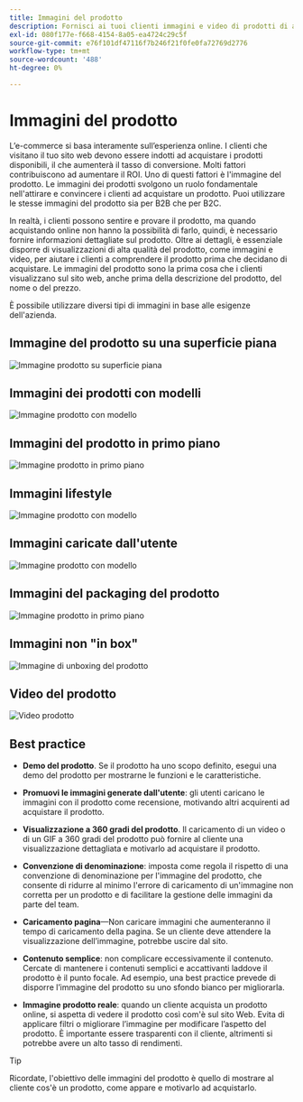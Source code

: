 ```yaml
---
title: Immagini del prodotto
description: Fornisci ai tuoi clienti immagini e video di prodotti di alta qualità per aumentare i tassi di conversazione.
exl-id: 080f177e-f668-4154-8a05-ea4724c29c5f
source-git-commit: e76f101df47116f7b246f21f0fe0fa72769d2776
workflow-type: tm+mt
source-wordcount: '488'
ht-degree: 0%

---
```


# Immagini del prodotto

L’e-commerce si basa interamente sull’esperienza online. I clienti che visitano il tuo sito web devono essere indotti ad acquistare i prodotti disponibili, il che aumenterà il tasso di conversione. Molti fattori contribuiscono ad aumentare il ROI. Uno di questi fattori è l&#39;immagine del prodotto. Le immagini dei prodotti svolgono un ruolo fondamentale nell&#39;attirare e convincere i clienti ad acquistare un prodotto. Puoi utilizzare le stesse immagini del prodotto sia per B2B che per B2C.

In realtà, i clienti possono sentire e provare il prodotto, ma quando acquistando online non hanno la possibilità di farlo, quindi, è necessario fornire informazioni dettagliate sul prodotto. Oltre ai dettagli, è essenziale disporre di visualizzazioni di alta qualità del prodotto, come immagini e video, per aiutare i clienti a comprendere il prodotto prima che decidano di acquistare. Le immagini del prodotto sono la prima cosa che i clienti visualizzano sul sito web, anche prima della descrizione del prodotto, del nome o del prezzo.

È possibile utilizzare diversi tipi di immagini in base alle esigenze dell&#39;azienda.

## Immagine del prodotto su una superficie piana

![Immagine prodotto su superficie piana](../../assets/playbooks/product-image-flat.png)

## Immagini dei prodotti con modelli

![Immagine prodotto con modello](../../assets/playbooks/product-image-model.png)

## Immagini del prodotto in primo piano

![Immagine prodotto in primo piano](../../assets/playbooks/product-image-feature.png)

## Immagini lifestyle

![Immagine prodotto con modello](../../assets/playbooks/product-image-lifestyle.png)

## Immagini caricate dall&#39;utente

![Immagine prodotto con modello](../../assets/playbooks/product-image-user-upload.png)

## Immagini del packaging del prodotto

![Immagine prodotto in primo piano](../../assets/playbooks/product-image-packaging.png)

## Immagini non &quot;in box&quot;

![Immagine di unboxing del prodotto](../../assets/playbooks/product-image-unboxing.png)

## Video del prodotto

![Video prodotto](../../assets/playbooks/product-video.png)

## Best practice

- **Demo del prodotto**. Se il prodotto ha uno scopo definito, esegui una demo del prodotto per mostrarne le funzioni e le caratteristiche.

- **Promuovi le immagini generate dall&#39;utente**: gli utenti caricano le immagini con il prodotto come recensione, motivando altri acquirenti ad acquistare il prodotto.

- **Visualizzazione a 360 gradi del prodotto**. Il caricamento di un video o di un GIF a 360 gradi del prodotto può fornire al cliente una visualizzazione dettagliata e motivarlo ad acquistare il prodotto.

- **Convenzione di denominazione**: imposta come regola il rispetto di una convenzione di denominazione per l&#39;immagine del prodotto, che consente di ridurre al minimo l&#39;errore di caricamento di un&#39;immagine non corretta per un prodotto e di facilitare la gestione delle immagini da parte del team.

- **Caricamento pagina**—Non caricare immagini che aumenteranno il tempo di caricamento della pagina. Se un cliente deve attendere la visualizzazione dell’immagine, potrebbe uscire dal sito.

- **Contenuto semplice**: non complicare eccessivamente il contenuto. Cercate di mantenere i contenuti semplici e accattivanti laddove il prodotto è il punto focale. Ad esempio, una best practice prevede di disporre l’immagine del prodotto su uno sfondo bianco per migliorarla.

- **Immagine prodotto reale**: quando un cliente acquista un prodotto online, si aspetta di vedere il prodotto così com&#39;è sul sito Web. Evita di applicare filtri o migliorare l’immagine per modificare l’aspetto del prodotto. È importante essere trasparenti con il cliente, altrimenti si potrebbe avere un alto tasso di rendimenti.

>[!TIP]
>
>Ricordate, l&#39;obiettivo delle immagini del prodotto è quello di mostrare al cliente cos&#39;è un prodotto, come appare e motivarlo ad acquistarlo.
